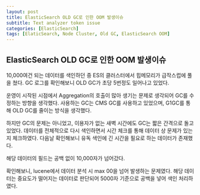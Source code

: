 ```yaml
---
layout: post
title: ElasticSearch OLD GC로 인한 OOM 발생이슈
subtitle: Text analyzer token issue
categories: [ElasticSearch]
tags: [ElaticSearch, Node Cluster, Old GC, ElasticSearch OOM]
---
```


## ElasticSearch OLD GC로 인한 OOM 발생이슈

10,000여건 되는 데이터를 색인하던 중 ES의 클러스터에서 힙메모리가 급작스럽에 풀을 쳤다. GC 로그를 확인해보니 OLD GC가 초당 5번정도 일어나고 있었다.

운영이 시작된 시점에서 Aggregation의 호출이 많아 생기는 문제로 생각되어 GC를 수정하는 방향을 생각했다. 사용하는 GC는 CMS GC를 사용하고 있었으며, G1GC를 통해 OLD GC를 줄이는 방식을 생각했다.

하지만 GC의 문제는 아니었고, 이용자가 없는 새벽 시간에도 GC는 짧은 간격으로 돌고 있었다. 데이터를 전체적으로 다시 색인하면서 시간 체크를 통해 데이터 상 문제가 있는지 체크하였다. 다음날 확인해보니 유독 색인에 긴 시간을 필요로 하는 데이터가 존재했다.

해당 데이터의 필드는 공백 없이 10,000자가 넘어갔다.

확인해보니, lucene에서 데이터 분석 시 max 00을 넘어 발생하는 문제였다. 해당 데이터는 중요도가 떨어지는 데이터로 판단되어 5000자 기준으로 공백을 넣어 색인 처리하였다.

<ins class="kakao_ad_area" style="display:none;"
data-ad-unit = "DAN-IR3SEKWYp9BSWUj6"
data-ad-width = "320"
data-ad-height = "100"></ins>

<script type="text/javascript" src="//t1.daumcdn.net/kas/static/ba.min.js" async></script>
